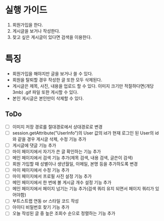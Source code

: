# 실행 가이드
  1. 회원가입을 한다.
  2. 게시글을 보거나 작성한다.
  3. 찾고 싶은 게시글이 있다면 검색을 이용한다.

# 특징
+ 회원가입을 해야지만 글을 보거나 쓸 수 있다.
+ 회원을 탈퇴할 경우 작성한 글 또한 모두 삭제된다.
+ 게시글은 제목, 사진, 내용을 업로드 할 수 있다. 이미지 크기만 적절하다면(개당 3mb) .gif 파일 또한 게시할 수 있다.
+ 본인 게시글은 본인만이 삭제할 수 있다.

## ToDo
- [ ] 이미지 저장 경로를 절대경로에서 상대경로로 변경
- [ ] session.getAttribute("UserInfo")의 User 값의 id가 현재 로그인 된 User의 id와 같을 경우 게시글 삭제, 수정 기능 추가
- [ ] 게시글에 댓글 기능 추가
- [ ] 마이 페이지에서 자기가 쓴 글 확인하는 기능 추가
- [ ] 메인 페이지에서 검색 기능 추가(제목 검색, 내용 검색, 글쓴이 검색)
- [ ] 회원 가입할 때 성별이나 생년월일, 이메일, 본명 등을 추가하도록 변경
- [ ] 마이 페이지에서 수정 기능 추가
- [ ] 마이 페이지에서 프로필 사진 설정 기능 추가
- [ ] 메인 페이지에서 한 번에 볼 게시글 개수 설정 기능 추가
- [ ] 메인 페이지에서 페이지 넘기는 기능 추가(검색 쿼리 유지 되면서 페이지 쿼리가 있어야함)
- [ ] 부트스트랩 연동 or 스타일 코드 작성
- [ ] 아이디 비밀번호 찾기 기능 추가
- [ ] 오늘 작성된 글 중 높은 조회수 순으로 정렬하는 기능 추가
